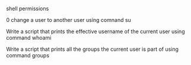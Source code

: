 shell permissions

0 change a user to another user using comnand su

Write a script that prints the effective username of the current user using command whoami

Write a script that prints all the groups the current user is part of using command groups
